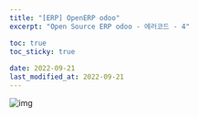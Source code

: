 ```yaml
---
title: "[ERP] OpenERP odoo"
excerpt: "Open Source ERP odoo - 에러코드 - 4"

toc: true
toc_sticky: true
 
date: 2022-09-21
last_modified_at: 2022-09-21
---
```


![img](https://www.odoo.com/web/image/website/1/social_default_image?unique=ffdde0a)


